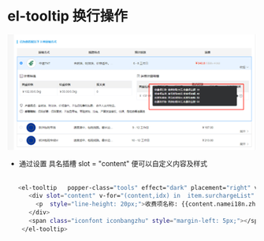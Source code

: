 # el-tooltip 换行操作

![solar](../../.vuepress/public/img/tooltip.png)

- 通过设置 具名插槽 slot = "content" 便可以自定义内容及样式

```sh

   <el-tooltip   popper-class="tools" effect="dark" placement="right" v-if="item.surchargeList.length > 0">
      <div slot="content" v-for="(content,idx) in  item.surchargeList" :key="idx" style="min-width: 400px;">
        <p  style="line-height: 20px;">收费项名称: {{content.namei18n.zh}} 收费项金额: {{content.price}}</p>
      </div>
      <span class="iconfont iconbangzhu" style="margin-left: 5px;"></span>
    </el-tooltip>

```